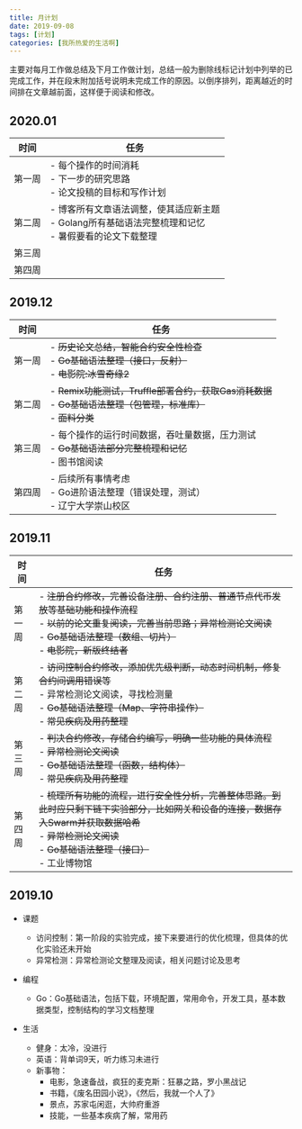```yaml
---
title: 月计划
date: 2019-09-08
tags: [计划]
categories: [我所热爱的生活啊]
---
```


主要对每月工作做总结及下月工作做计划，总结一般为删除线标记计划中列举的已完成工作，并在段末附加括号说明未完成工作的原因。以倒序排列，距离越近的时间排在文章越前面，这样便于阅读和修改。

## 2020.01

| 时间   | 任务                                                         |
| ------ | ------------------------------------------------------------ |
| 第一周 | - 每个操作的时间消耗<br>- 下一步的研究思路<br>- 论文投稿的目标和写作计划 |
| 第二周 | - 博客所有文章语法调整，使其适应新主题<br>- Golang所有基础语法完整梳理和记忆<br>- 暑假要看的论文下载整理 |
| 第三周 |                                                              |
| 第四周 |                                                              |

## 2019.12

| 时间   | 任务                                                         |
| ------ | ------------------------------------------------------------ |
| 第一周 | - ~~历史论文总结，智能合约安全性检查~~<br> - ~~Go基础语法整理（接口，反射）~~<br> - ~~电影院:冰雪奇缘2~~ |
| 第二周 | - ~~Remix功能测试，Truffle部署合约，获取Gas消耗数据~~<br> - ~~Go基础语法整理（包管理，标准库）~~<br> - ~~面料分类~~ |
| 第三周 | - 每个操作的运行时间数据，吞吐量数据，压力测试<br> - ~~Go基础语法部分完整梳理和记忆~~<br> - 图书馆阅读 |
| 第四周 | - 后续所有事情考虑<br> - Go进阶语法整理（错误处理，测试）<br> - 辽宁大学崇山校区 |

## 2019.11

| 时间   | 任务                                                         |
| ------ | ------------------------------------------------------------ |
| 第一周 | - ~~注册合约修改，完善设备注册、合约注册、普通节点代币发放等基础功能和操作流程~~<br>- ~~以前的论文重复阅读，完善当前思路；异常检测论文阅读~~<br>- ~~Go基础语法整理（数组、切片）~~<br>- ~~电影院，新版终结者~~ |
| 第二周 | - ~~访问控制合约修改，添加优先级判断，动态时间机制，修复合约间调用错误等~~<br>- 异常检测论文阅读，寻找检测量<br>- ~~Go基础语法整理（Map、字符串操作）~~<br>- ~~常见疾病及用药整理~~ |
| 第三周 | - ~~判决合约修改，存储合约编写，明确一些功能的具体流程~~<br>- ~~异常检测论文阅读~~<br>- ~~Go基础语法整理（函数，结构体）~~<br>- ~~常见疾病及用药整理~~ |
| 第四周 | - ~~梳理所有功能的流程，进行安全性分析，完善整体思路。到此时应只剩下链下实验部分，比如网关和设备的连接，数据存入Swarm并获取数据哈希~~<br>- ~~异常检测论文阅读~~<br>- ~~Go基础语法整理（接口）~~<br>- 工业博物馆 |

## 2019.10

- 课题

  - 访问控制：第一阶段的实验完成，接下来要进行的优化梳理，但具体的优化实验还未开始
  - 异常检测：异常检测论文整理及阅读，相关问题讨论及思考

- 编程

  - Go：Go基础语法，包括下载，环境配置，常用命令，开发工具，基本数据类型，控制结构的学习文档整理
  
- 生活

  - 健身：太冷，没进行
  - 英语：背单词9天，听力练习未进行
  - 新事物：
    - 电影，急速备战，疯狂的麦克斯：狂暴之路，罗小黑战记
    - 书籍，《废名田园小说》，《然后，我就一个人了》
    - 景点，苏家屯闲逛，大帅府重游
    - 技能，一些基本疾病了解，常用药
  
